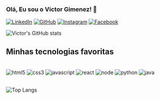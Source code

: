 ### Olá, Eu sou o Victor Gimenez! 👋

[![LinkedIn](https://img.shields.io/badge/LinkedIn-0077B5?style=for-the-badge&logo=linkedin&logoColor=white)](https://www.linkedin.com/in/victor-gimenez-5b486a240/)
[![GitHub](https://img.shields.io/badge/GitHub-100000?style=for-the-badge&logo=github&logoColor=white)](https://github.com/vhgimenez)
[![Instagram](https://img.shields.io/badge/Instagram-E4405F?style=for-the-badge&logo=instagram&logoColor=white)](https://instagram.com/vh_gimenez?igshid=MjEwN2IyYWYwYw==)
[![Facebook](https://img.shields.io/badge/Facebook-1877F2?style=for-the-badge&logo=facebook&logoColor=white)](https://www.facebook.com/victor.gimenez.7374?mibextid=LQQJ4d)

![Victor's GitHub stats](https://github-readme-stats.vercel.app/api?username=vhgimenez&show_icons=true&theme=tokyonight)

## Minhas tecnologias favoritas
<div style="display: inline_block"><br/>
  <img align="center" alt="html5" src="https://img.shields.io/badge/HTML5-E34F26?style=for-the-badge&logo=html5&logoColor=white">
  <img align="center" alt="css3" src="https://img.shields.io/badge/CSS3-1572B6?style=for-the-badge&logo=css3&logoColor=white">
  <img align="center" alt="javascript" src="https://img.shields.io/badge/JavaScript-F7DF1E?style=for-the-badge&logo=javascript&logoColor=black">
  <img align="center" alt="react" src="https://img.shields.io/badge/React-20232A?style=for-the-badge&logo=react&logoColor=61DAFB"> 
  <img align="center" alt="node" src="https://img.shields.io/badge/Node.js-43853D?style=for-the-badge&logo=node.js&logoColor=white">
  <img align="center" alt="python" src="https://img.shields.io/badge/Python-14354C?style=for-the-badge&logo=python&logoColor=white"> 
  <img align="center" alt="java" src="https://img.shields.io/badge/Java-ED8B00?style=for-the-badge&logo=openjdk&logoColor=white">  
</div><br>

![Top Langs](https://github-readme-stats.vercel.app/api/top-langs/?username=vhgimenez&layout=compact)
